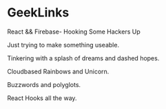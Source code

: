 # GeekLinks
React &amp;&amp; Firebase- Hooking Some Hackers Up

Just trying to make something useable. 

Tinkering with a splash of dreams and dashed hopes. 

Cloudbased Rainbows and Unicorn. 

Buzzwords and polyglots.

React Hooks all the way.


